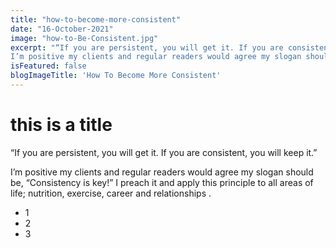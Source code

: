 ```yaml
---
title: "how-to-become-more-consistent"
date: "16-October-2021"
image: "how-to-Be-Consistent.jpg"
excerpt: "“If you are persistent, you will get it. If you are consistent, you will keep it.”
I’m positive my clients and regular readers would agree my slogan should be, “Consistency is key!” I preach it  and apply this principle to all areas of life; nutrition, exercise, career and relationships."
isFeatured: false
blogImageTitle: 'How To Become More Consistent'
---
```


# this is a title

“If you are persistent, you will get it. If you are consistent, you will keep it.”

I’m positive my clients and regular readers would agree my slogan should be, “Consistency is key!” I preach it and apply this principle to all areas of life; nutrition, exercise, career and relationships .

- 1
- 2
- 3
